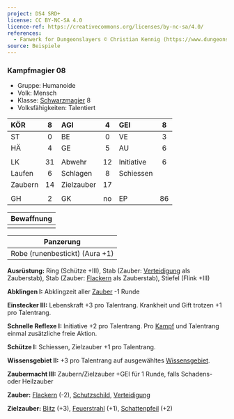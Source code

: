 ```yaml
---
project: DS4 SRD+
license: CC BY-NC-SA 4.0
licence-ref: https://creativecommons.org/licenses/by-nc-sa/4.0/
references: 
  - Fanwerk for Dungeonslayers © Christian Kennig (https://www.dungeonslayers.net/)
source: Beispiele
---
```


### Kampfmagier 08

- Gruppe: Humanoide
- Volk: Mensch
- Klasse: [Schwarzmagier](../../grw/charaktere-klasse-schwarzmagier.md) 8
- Volksfähigkeiten: Talentiert

| KÖR     |  8  | AGI        |  4  | GEI        |  8  |
| :------ | :-: | :--------- | :-: | :--------- | :-: |
| ST      |  0  | BE         |  0  | VE         |  3  |
| HÄ      |  4  | GE         |  5  | AU         |  6  |
|         |     |            |     |            |     |
| LK      | 31  | Abwehr     | 12  | Initiative |  6  |
| Laufen  |  6  | Schlagen   |  8  | Schiessen  |     |
| Zaubern | 14  | Zielzauber | 17  |            |     |
|         |     |            |     |            |     |
| GH      |  2  | GK         | no  | EP         | 86  |

| Bewaffnung |
| :--------: |
|            |

|           Panzerung            |
| :----------------------------: |
| Robe (runenbestickt) (Aura +1) |

**Ausrüstung:** Ring (Schütze +III), Stab (Zauber: [Verteidigung](../../grw/zauber/verteidigung.md) als Zauberstab), Stab (Zauber: [Flackern](../../grw/zauber/flackern.md) als Zauberstab), Stiefel (Flink +III)

**Abklingen I:** Abklingzeit aller [Zauber](../../fanwerk/zauber/zauber.md) -1 Runde

**Einstecker III:** Lebenskraft +3 pro Talentrang. Krankheit und Gift trotzen +1 pro Talentrang.

**Schnelle Reflexe I:** Initiative +2 pro Talentrang. Pro [Kampf](../../grw/regeln-kampf.md) und Talentrang einmal zusätzliche freie Aktion.

**Schütze I:** Schiessen, Zielzauber +1 pro Talentrang.

**Wissensgebiet II:** +3 pro Talentrang auf ausgewähltes [Wissensgebiet](../../grw/talente/wissensgebiet.md).

**Zaubermacht III:** Zaubern/Zielzauber +GEI für 1 Runde, falls Schadens- oder Heilzauber

**Zauber:** [Flackern](../../grw/zauber/flackern.md) (-2), [Schutzschild](../../grw/zauber/schutzschild.md), [Verteidigung](../../grw/zauber/verteidigung.md)

**Zielzauber:** [Blitz](../../grw/zauber/blitz.md) (+3), [Feuerstrahl](../../grw/zauber/feuerstrahl.md) (+1), [Schattenpfeil](../../grw/zauber/schattenpfeil.md) (+2)

